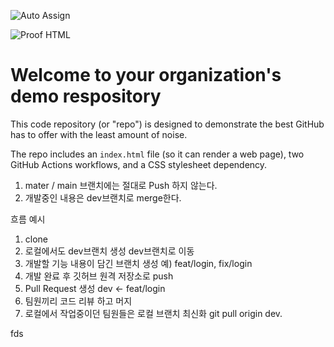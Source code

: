 ![Auto Assign](https://github.com/like-lion-3team/demo-repository/actions/workflows/auto-assign.yml/badge.svg)

![Proof HTML](https://github.com/like-lion-3team/demo-repository/actions/workflows/proof-html.yml/badge.svg)

# Welcome to your organization's demo respository
This code repository (or "repo") is designed to demonstrate the best GitHub has to offer with the least amount of noise.

The repo includes an `index.html` file (so it can render a web page), two GitHub Actions workflows, and a CSS stylesheet dependency.



1. mater / main 브랜치에는 절대로 Push 하지 않는다.
2. 개발중인 내용은 dev브랜치로 merge한다.


흐름 예시
1. clone 
2. 로컬에서도 dev브랜치 생성 dev브랜치로 이동
3. 개발할 기능 내용이 담긴 브랜치 생성 예) feat/login,  fix/login
4. 개발 완료 후 깃허브 원격 저장소로 push
5. Pull Request 생성  dev <- feat/login
6. 팀원끼리 코드 리뷰 하고 머지
7. 로컬에서 작업중이던 팀원들은 로컬 브랜치 최신화  git pull origin dev.

fds
